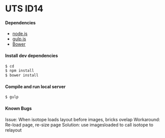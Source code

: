# UTS ID14

#### Dependencies

* [node.js](http://nodejs.org/)
* [gulp.js](http://gulpjs.com/)
* [Bower](http://bower.io/)


#### Install dev dependencies

```sh
$ cd 
$ npm install
$ bower install
```

#### Compile and run local server

```sh
$ gulp
```

#### Known Bugs

Issue: When isotope loads layout before images, bricks ovelap
Workaround: Re-load page, re-size page
Solution: use imagesloaded to call isotope to relayout

